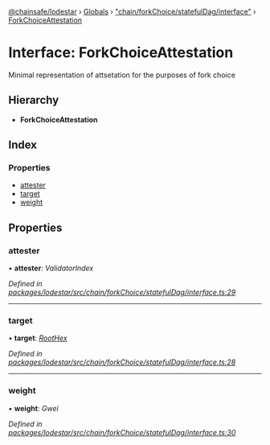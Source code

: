 [@chainsafe/lodestar](../README.md) › [Globals](../globals.md) › ["chain/forkChoice/statefulDag/interface"](../modules/_chain_forkchoice_statefuldag_interface_.md) › [ForkChoiceAttestation](_chain_forkchoice_statefuldag_interface_.forkchoiceattestation.md)

# Interface: ForkChoiceAttestation

Minimal representation of attsetation for the purposes of fork choice

## Hierarchy

* **ForkChoiceAttestation**

## Index

### Properties

* [attester](_chain_forkchoice_statefuldag_interface_.forkchoiceattestation.md#attester)
* [target](_chain_forkchoice_statefuldag_interface_.forkchoiceattestation.md#target)
* [weight](_chain_forkchoice_statefuldag_interface_.forkchoiceattestation.md#weight)

## Properties

###  attester

• **attester**: *ValidatorIndex*

*Defined in [packages/lodestar/src/chain/forkChoice/statefulDag/interface.ts:29](https://github.com/ChainSafe/lodestar/blob/aa20a3bfb/packages/lodestar/src/chain/forkChoice/statefulDag/interface.ts#L29)*

___

###  target

• **target**: *[RootHex](../modules/_chain_forkchoice_statefuldag_interface_.md#roothex)*

*Defined in [packages/lodestar/src/chain/forkChoice/statefulDag/interface.ts:28](https://github.com/ChainSafe/lodestar/blob/aa20a3bfb/packages/lodestar/src/chain/forkChoice/statefulDag/interface.ts#L28)*

___

###  weight

• **weight**: *Gwei*

*Defined in [packages/lodestar/src/chain/forkChoice/statefulDag/interface.ts:30](https://github.com/ChainSafe/lodestar/blob/aa20a3bfb/packages/lodestar/src/chain/forkChoice/statefulDag/interface.ts#L30)*

